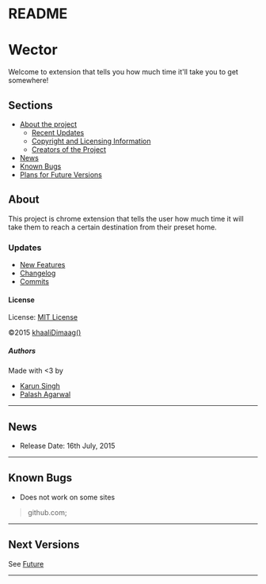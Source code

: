 **README**
================

# **Wector** 

Welcome to extension that tells you how much time it'll take you to get somewhere!

## Sections 
* [About the project](#About) 
	* [Recent Updates](#Updates)
	* [Copyright and Licensing Information](#License)
	* [Creators of the Project](#Authors)
* [News](#News)
* [Known Bugs](#Known-Bugs "Resolved and unresolved")
* [Plans for Future Versions](#Next-Versions "Suggest something!")


## About  
This project is chrome extension that tells the user how much time it will take them to reach a certain destination from their preset home.

### Updates 
- [New Features](src/mkdwn/CHANGE.md "Changelog for Users")
- [Changelog](src/mkdwn/CHANGELOG.md "Complete Changelog")
- [Commits](https://bitbucket.org/khaalidimaag/wector/commits/all "Commit History")

#### License 
License: [MIT License](src/mkdwn/LICENSE.md "View License")

&copy;2015 [khaaliDimaag()](https://github.com/khaaliDimaag "GitHub")

##### Authors 
Made with <3 by
* [Karun Singh](https://github.com/karunsingh "GitHub")
* [Palash Agarwal](https://github.com/palash96rox "GitHub")
* * *

## News 
+ Release Date: 16th July, 2015
* * *

## Known Bugs  
+ Does not work on some sites
> github.com; 

* * *

## Next Versions  
See [Future](src/mkdwn/FUTURE.md "Plans for future versions")
* * * 
